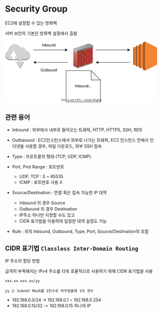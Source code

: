 # Security Group

EC2에 설정할 수 있는 방화벽

서버 보안의 기본은 방화벽 설정에서 출발

![Security Group](../../images/AWS/AWS_Security_Group.drawio.svg)
## 관련 용어
- Inbound : 외부에서 내부로 들어오는 트래픽, HTTP, HTTPS, SSH, RDS
- Outbaound : EC2인스턴스에서 외부로 나가는 트래픽, EC2 인스턴스 안에서 인터넷을 사용할 경우, 파일 다운로드, 외부 SSH 접속

- Type : 프로토콜의 형태 (TCP, UDP, ICMP)

- Port, Prot Range : 포트번호
    - UDP, TCP : 0 ~ 65535
    - ICMP : 포트번호 사용 X

- Source/Destination : 연결 혹은 접속 가능한 IP 대역
    - Inbound 의 경우 Source
    - Outbound 의 경우 Destination
    - IP주소 하나만 지정할 수도 있고
    - CIDR 표기법을 이용하여 일정한 대역 설정도 가능

- Rule : 위의 Inbound, Outbound, Type, Port, Source/Destination의 조합

## CIDR 표기법 `Classless Inter-Domain Routing`
IP 주소의 할당 방법

급격히 부족해지는 IPv4 주소를 더욱 효율적으로 사용하기 위해 CIDR 표기법을 사용

```
xxx.xx.xxx.xx/yy

yy 는 Subnet Mask를 2진수로 바꾸었을때 1의 갯수
```


- 192.168.0.0/24 -> 192.168.0.1 ~ 192.168.0.254 
- 192.168.0.15/32 -> 192.168.0.15 하나의 IP